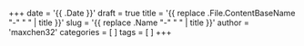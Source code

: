 +++
date = '{{ .Date }}'
draft = true
title = '{{ replace .File.ContentBaseName "-" " " | title }}'
slug = '{{ replace .Name "-" " " | title }}'
author = 'maxchen32'
categories = [
]
tags = [
]
+++
